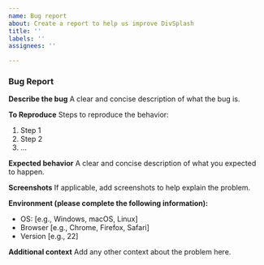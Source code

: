 ```yaml
---
name: Bug report
about: Create a report to help us improve DivSplash
title: ''
labels: ''
assignees: ''

---
```


### Bug Report

**Describe the bug**
A clear and concise description of what the bug is.

**To Reproduce**
Steps to reproduce the behavior:
1. Step 1
2. Step 2
3. ...

**Expected behavior**
A clear and concise description of what you expected to happen.

**Screenshots**
If applicable, add screenshots to help explain the problem.

**Environment (please complete the following information):**
- OS: [e.g., Windows, macOS, Linux]
- Browser [e.g., Chrome, Firefox, Safari]
- Version [e.g., 22]

**Additional context**
Add any other context about the problem here.
